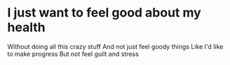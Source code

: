 # I just want to feel good about my health

Without doing all this crazy stuff
And not just feel goody things
Like I'd like to make progress 
But not feel guilt and stress 